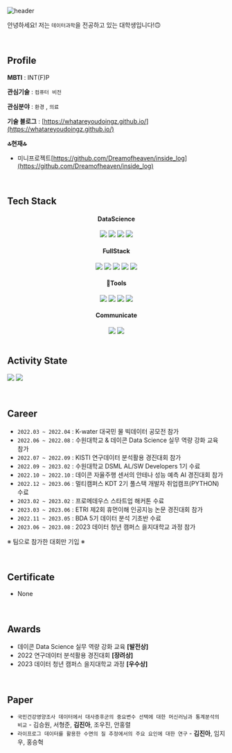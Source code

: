 ![header](https://capsule-render.vercel.app/api?type=cylinder&color=auto&height=300&section=header&text=JinAh_Kim&fontSize=90)

안녕하세요! 저는 `데이터과학`을 전공하고 있는 대학생입니다!🙃 

 <br/>

 ## **Profile**
 **MBTI** : INT(F)P

**관심기술** :  `컴퓨터 비전`

**관심분야** : `환경` , `의료`

**기술 블로그** : [https://whatareyoudoingz.github.io/](https://whatareyoudoingz.github.io/)

**🔝현재🔝**
- 미니프로젝트[https://github.com/Dreamofheaven/inside_log](https://github.com/Dreamofheaven/inside_log)

<br/>

## **Tech Stack**


<div align="center">
	<h4>DataScience</h4>
		<img src="https://img.shields.io/badge/Python-3776AB?style=flat&logo=python&logoColor=white" />	
		<img src="https://img.shields.io/badge/R-276DC3?style=flat&logo=R&logoColor=white" />
		<img src="https://img.shields.io/badge/sklearn-276DC3?style=flat&logo=R&logoColor=white" />
		<img src="https://img.shields.io/badge/TensorFlow-FF6F00?style=flat&logo=TensorFlow&logoColor=white" />
</div>

<div align="center">
	<h4>FullStack</h4>
	<img src="https://img.shields.io/badge/Django-092E20?style=flat&logo=Django&logoColor=white" />
	<img src="https://img.shields.io/badge/HTML5-E34F26?style=flat&logo=HTML5&logoColor=white" />
	<img src="https://img.shields.io/badge/CSS3-1572B6?style=flat&logo=CSS3&logoColor=white" />
	<img src="https://img.shields.io/badge/MYSQL-4479A1?style=flat&logo=MYSQL&logoColor=white" />
	<img src="https://img.shields.io/badge/JavaScript-F7DF1E?style=flat&logo=JavaScript&logoColor=white" />
</div>

<div align="center">
	<h4>Tools</h4>
	<img src="https://img.shields.io/badge/R studio-75AADB?style=flat&logo=Rstudio&logoColor=white" />
	<img src="https://img.shields.io/badge/Visual Studio Code-007ACC?style=flat&logo=VisualStudiocode&logoColor=white" />
	<img src="https://img.shields.io/badge/Jupyter notebook-F37626?style=flat&logo=jupyter&logoColor=white" />
	<img src="https://img.shields.io/badge/Google Colab-F9AB00?style=flat&logo=googlecolab&logoColor=white" />	
</div>

<div align="center">
	<h4>Communicate</h4>
	<img src="https://img.shields.io/badge/GitHub-181717?style=flat&logo=Github&logoColor=white" />
	<img src="https://img.shields.io/badge/Notion-000000?style=flat&logo=notion&logoColor=white" />
</div>

<br/>

## **Activity State**

<img src="https://github-readme-stats.vercel.app/api/top-langs/?username=whatareyoudoingz&layout=compact"> <img src="https://github-readme-stats.vercel.app/api?username=whatareyoudoingz&show_icons=true">

<br/>

## **Career**
- `2022.03 ~ 2022.04` : K-water 대국민 물 빅데이터 공모전 참가
- `2022.06 ~ 2022.08` : 수원대학교 & 데이콘 Data Science 실무 역량 강화 교육 참가
- `2022.07 ~ 2022.09` : KISTI 연구데이터 분석활용 경진대회 참가
- `2022.09 ~ 2023.02` : 수원대학교 DSML AL/SW Developers 1기 수료
- `2022.10 ~ 2022.10` : 데이콘 자율주행 센서의 안테나 성능 예측 AI 경진대회 참가
- `2022.12 ~ 2023.06` : 멀티캠퍼스 KDT 2기 풀스택 개발자 취업캠프(PYTHON) 수료
- `2023.02 ~ 2023.02` : 프로메데우스 스타트업 해커톤 수료
- `2023.03 ~ 2023.06` : ETRI 제2회 휴먼이해 인공지능 논문 경진대회 참가
- `2022.11 ~ 2023.05` : BDA 5기 데이터 분석 기초반 수료
- `2023.06 ~ 2023.08` : 2023 데이터 청년 캠퍼스 을지대학교 과정 참가

※ 팀으로 참가한 대회만 기입 ※ 

<br/>

## **Certificate**
- None

<br/>

## **Awards**
- 데이콘 Data Science 실무 역량 강화 교육 **[발전상]**
- 2022 연구데이터 분석활용 경진대회 **[장려상]**
- 2023 데이터 청년 캠퍼스 을지대학교 과정 **[우수상]**

<br/>

## **Paper**
- `국민건강영양조사 데이터에서 대사증후군의 중요변수 선택에 대한 머신러닝과 통계분석의 비교` - 김승원, 서형준, **김진아**, 조우진, 안홍렬
- `라이프로그 데이터를 활용한 수면의 질 추정에서의 주요 요인에 대한 연구` - **김진아**, 임지우, 홍승혁
